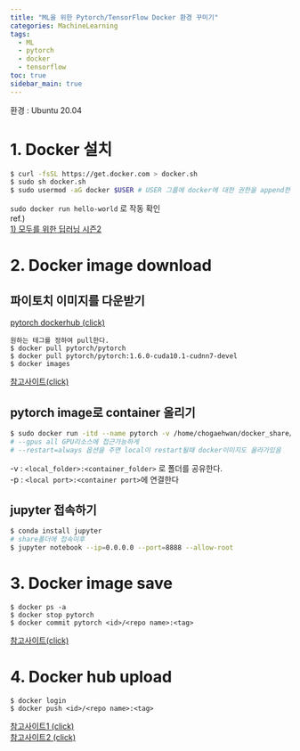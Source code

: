 ```yaml
---
title: "ML을 위한 Pytorch/TensorFlow Docker 환경 꾸미기"
categories: MachineLearning
tags:
  - ML
  - pytorch
  - docker
  - tensorflow
toc: true
sidebar_main: true
---
```


환경 : Ubuntu 20.04

# 1. Docker 설치
```bash
$ curl -fsSL https://get.docker.com > docker.sh
$ sudo sh docker.sh
$ sudo usermod -aG docker $USER # USER 그룹에 docker에 대한 권한을 append한다.
```   
`sudo docker run hello-world` 로 작동 확인   
ref.)   
[1) 모두를 위한 딥러닝 시즌2](https://www.edwith.org/boostcourse-dl-pytorch)



# 2. Docker image download
## 파이토치 이미지를 다운받기
[pytorch dockerhub (click)](https://hub.docker.com/r/pytorch/pytorch/tags?page=1&ordering=last_updated )
```
원하는 테그를 정하여 pull한다.
$ docker pull pytorch/pytorch
$ docker pull pytorch/pytorch:1.6.0-cuda10.1-cudnn7-devel
$ docker images
```
[참고사이트(click)](https://89douner.tistory.com/96?category=878197)

## pytorch image로 container 올리기
```bash
$ sudo docker run -itd --name pytorch -v /home/chogaehwan/docker_share/pytorch/:/root/share ---gpus all -p 8888:8888 pytorch/pytorch
# --gpus all GPU리소스에 접근가능하게
# --restart=always 옵션을 주면 local이 restart될때 docker이미지도 올라가있음
```
-v : `<local_folder>:<container_folder>` 로 폴더를 공유한다.   
-p : `<local port>:<container port>`에 연결한다

## jupyter 접속하기
```bash
$ conda install jupyter
# share폴더에 접속이후
$ jupyter notebook --ip=0.0.0.0 --port=8888 --allow-root
```

# 3. Docker image save
```
$ docker ps -a
$ docker stop pytorch
$ docker commit pytorch <id>/<repo name>:<tag>
```
[참고사이트(click)](https://89douner.tistory.com/96?category=878197)
# 4. Docker hub upload
```
$ docker login
$ docker push <id>/<repo name>:<tag>
```
[참고사이트1 (click)](https://89douner.tistory.com/96?category=878197)   
[참고사이트2 (click)](https://www.sauru.so/blog/build-usable-docker-image-part2/) 
